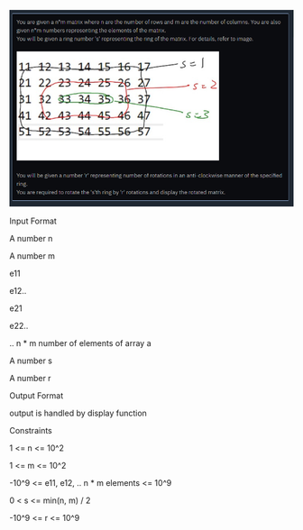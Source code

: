 ![img.png](img.png)

Input Format

A number n

A number m

e11

e12..

e21

e22..

.. n * m number of elements of array a

A number s

A number r

Output Format

output is handled by display function

Constraints

1 <= n <= 10^2

1 <= m <= 10^2

-10^9 <= e11, e12, .. n * m elements <= 10^9

0 < s <= min(n, m) / 2

-10^9 <= r <= 10^9

